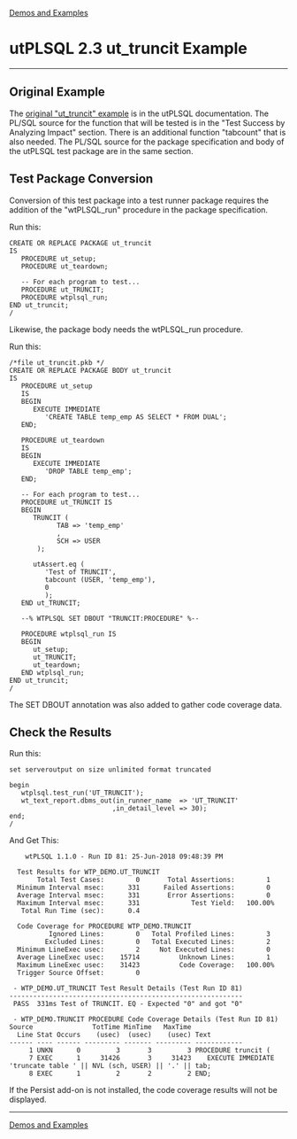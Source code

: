 [Demos and Examples](README.md)

# utPLSQL 2.3 ut_truncit Example

---

## Original Example

The [original "ut_truncit" example](https://utplsql.org/utPLSQL/v2.3.1/testproc.html) is in the utPLSQL documentation.  The PL/SQL source for the function that will be tested is in the "Test Success by Analyzing Impact" section.  There is an additional function "tabcount" that is also needed.  The PL/SQL source for the package specification and body of the utPLSQL test package are in the same section.

## Test Package Conversion

Conversion of this test package into a test runner package requires the addition of the "wtPLSQL_run" procedure in the package specification.

Run this:

```
CREATE OR REPLACE PACKAGE ut_truncit
IS
   PROCEDURE ut_setup;
   PROCEDURE ut_teardown;

   -- For each program to test...
   PROCEDURE ut_TRUNCIT;
   PROCEDURE wtplsql_run;
END ut_truncit;
/
```

Likewise, the package body needs the wtPLSQL_run procedure.

Run this:

```
/*file ut_truncit.pkb */
CREATE OR REPLACE PACKAGE BODY ut_truncit
IS
   PROCEDURE ut_setup
   IS
   BEGIN
      EXECUTE IMMEDIATE 
         'CREATE TABLE temp_emp AS SELECT * FROM DUAL';
   END;
   
   PROCEDURE ut_teardown
   IS
   BEGIN
      EXECUTE IMMEDIATE 
         'DROP TABLE temp_emp';
   END;

   -- For each program to test...
   PROCEDURE ut_TRUNCIT IS
   BEGIN
      TRUNCIT (
            TAB => 'temp_emp'
            ,
            SCH => USER
       );

      utAssert.eq (
         'Test of TRUNCIT',
         tabcount (USER, 'temp_emp'),
         0
         );
   END ut_TRUNCIT;

   --% WTPLSQL SET DBOUT "TRUNCIT:PROCEDURE" %--

   PROCEDURE wtplsql_run IS
   BEGIN
      ut_setup;
      ut_TRUNCIT;
      ut_teardown;
   END wtplsql_run;
END ut_truncit;
/
```

The SET DBOUT annotation was also added to gather code coverage data.


## Check the Results

Run this:

```
set serveroutput on size unlimited format truncated

begin
   wtplsql.test_run('UT_TRUNCIT');
   wt_text_report.dbms_out(in_runner_name  => 'UT_TRUNCIT'
                          ,in_detail_level => 30);
end;
/
```

And Get This:

```
    wtPLSQL 1.1.0 - Run ID 81: 25-Jun-2018 09:48:39 PM

  Test Results for WTP_DEMO.UT_TRUNCIT
       Total Test Cases:        0       Total Assertions:        1
  Minimum Interval msec:      331      Failed Assertions:        0
  Average Interval msec:      331       Error Assertions:        0
  Maximum Interval msec:      331             Test Yield:   100.00%
   Total Run Time (sec):      0.4

  Code Coverage for PROCEDURE WTP_DEMO.TRUNCIT
          Ignored Lines:        0   Total Profiled Lines:        3
         Excluded Lines:        0   Total Executed Lines:        2
  Minimum LineExec usec:        2     Not Executed Lines:        0
  Average LineExec usec:    15714          Unknown Lines:        1
  Maximum LineExec usec:    31423          Code Coverage:   100.00%
  Trigger Source Offset:        0

 - WTP_DEMO.UT_TRUNCIT Test Result Details (Test Run ID 81)
-----------------------------------------------------------
 PASS  331ms Test of TRUNCIT. EQ - Expected "0" and got "0"

 - WTP_DEMO.TRUNCIT PROCEDURE Code Coverage Details (Test Run ID 81)
Source               TotTime MinTime   MaxTime     
  Line Stat Occurs    (usec)  (usec)    (usec) Text
------ ---- ------ --------- ------- --------- ------------
     1 UNKN      0         3       3         3 PROCEDURE truncit (
     7 EXEC      1     31426       3     31423    EXECUTE IMMEDIATE 'truncate table ' || NVL (sch, USER) || '.' || tab;
     8 EXEC      1         2       2         2 END;
```

If the Persist add-on is not installed, the code coverage results will not be displayed.


---
[Demos and Examples](README.md)
